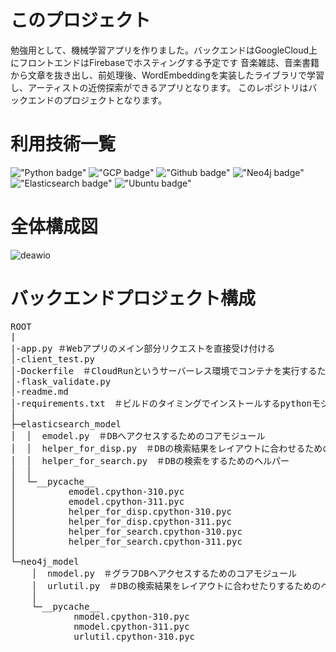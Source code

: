 # このプロジェクト
勉強用として、機械学習アプリを作りました。バックエンドはGoogleCloud上にフロントエンドはFirebaseでホスティングする予定です 音楽雑誌、音楽書籍から文章を抜き出し、前処理後、WordEmbeddingを実装したライブラリで学習し、アーティストの近傍探索ができるアプリとなります。 このレポジトリはバックエンドのプロジェクトとなります。

# 利用技術一覧
!["Python badge"](https://img.shields.io/badge/-Python-a.svg?logo=Python&style=flat)
!["GCP badge"](https://img.shields.io/badge/-Google%20Cloud%20Platform-a.svg?logo=google%20cloud&style=flat)
!["Github badge"](https://img.shields.io/badge/-Github-181717.svg?logo=github&style=flat)
!["Neo4j badge"](https://img.shields.io/badge/-Neo4j-a.svg?logo=neo4j&style=flat)
!["Elasticsearch badge"](https://img.shields.io/badge/-Elasticsearch-005571.svg?logo=Elasticsearch&style=flat)
!["Ubuntu badge"](https://img.shields.io/badge/-Ubuntu-E95420.svg?logo=Elasticsearch&style=flat)
# 全体構成図
![deawio](https://github.com/masatoise/api-cloud-run-v2-disp-change_localtest_2_Portfolio/blob/image/backend.backend.drawio.png)
# バックエンドプロジェクト構成
<pre>
ROOT
|
|-app.py ＃Webアプリのメイン部分リクエストを直接受け付ける
│-client_test.py
│-Dockerfile　＃CloudRunというサーバーレス環境でコンテナを実行するための設定ファイル
│-flask_validate.py
│-readme.md
│-requirements.txt　＃ビルドのタイミングでインストールするpythonモジュール一覧
│
├─elasticsearch_model
│  │  emodel.py　＃DBへアクセスするためのコアモジュール
│  │  helper_for_disp.py　＃DBの検索結果をレイアウトに合わせるためのヘルパー
│  │  helper_for_search.py　＃DBの検索をするためのヘルパー
│  │
│  └─__pycache__
│          emodel.cpython-310.pyc
│          emodel.cpython-311.pyc
│          helper_for_disp.cpython-310.pyc
│          helper_for_disp.cpython-311.pyc
│          helper_for_search.cpython-310.pyc
│          helper_for_search.cpython-311.pyc
│
└─neo4j_model
    │  nmodel.py　＃グラフDBへアクセスするためのコアモジュール
    │  urlutil.py　＃DBの検索結果をレイアウトに合わせたりするためのヘルパー
    │
    └─__pycache__
            nmodel.cpython-310.pyc
            nmodel.cpython-311.pyc
            urlutil.cpython-310.pyc
</pre>

